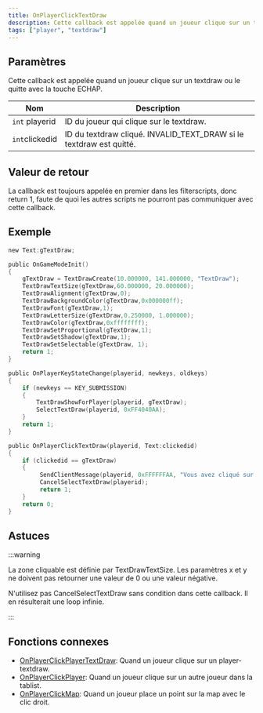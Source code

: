 ```yaml
---
title: OnPlayerClickTextDraw
description: Cette callback est appelée quand un joueur clique sur un textdraw ou le quitte avec la touche ECHAP.
tags: ["player", "textdraw"]
---
```


<VersionWarn name='callback' version='SA-MP 0.3e' />

## Paramètres

Cette callback est appelée quand un joueur clique sur un textdraw ou le quitte avec la touche ECHAP.

| Nom             | Description                                                                        |
| --------------- | ---------------------------------------------------------------------------------- |
| `int` playerid  | ID du joueur qui clique sur le textdraw.                                           |
| `int`clickedid  | ID du textdraw cliqué. INVALID_TEXT_DRAW si le textdraw est quitté.                |

## Valeur de retour

La callback est toujours appelée en premier dans les filterscripts, donc return 1, faute de quoi les autres scripts ne pourront pas communiquer avec cette callback.

## Exemple

```c
new Text:gTextDraw;

public OnGameModeInit()
{
    gTextDraw = TextDrawCreate(10.000000, 141.000000, "TextDraw");
    TextDrawTextSize(gTextDraw,60.000000, 20.000000);
    TextDrawAlignment(gTextDraw,0);
    TextDrawBackgroundColor(gTextDraw,0x000000ff);
    TextDrawFont(gTextDraw,1);
    TextDrawLetterSize(gTextDraw,0.250000, 1.000000);
    TextDrawColor(gTextDraw,0xffffffff);
    TextDrawSetProportional(gTextDraw,1);
    TextDrawSetShadow(gTextDraw,1);
    TextDrawSetSelectable(gTextDraw, 1);
    return 1;
}

public OnPlayerKeyStateChange(playerid, newkeys, oldkeys)
{
    if (newkeys == KEY_SUBMISSION)
    {
        TextDrawShowForPlayer(playerid, gTextDraw);
        SelectTextDraw(playerid, 0xFF4040AA);
    }
    return 1;
}

public OnPlayerClickTextDraw(playerid, Text:clickedid)
{
    if (clickedid == gTextDraw)
    {
         SendClientMessage(playerid, 0xFFFFFFAA, "Vous avez cliqué sur le textdraw.");
         CancelSelectTextDraw(playerid);
         return 1;
    }
    return 0;
}
```

## Astuces

:::warning

La zone cliquable est définie par TextDrawTextSize. Les paramètres x et y ne doivent pas retourner une valeur de 0 ou une valeur négative.

N'utilisez pas CancelSelectTextDraw sans condition dans cette callback. Il en résulterait une loop infinie.

:::

## Fonctions connexes

- [OnPlayerClickPlayerTextDraw](OnPlayerClickPlayerTextDraw): Quand un joueur clique sur un player-textdraw.
- [OnPlayerClickPlayer](OnPlayerClickPlayer): Quand un joueur clique sur un autre joueur dans la tablist.
- [OnPlayerClickMap](OnPlayerClickMap): Quand un joueur place un point sur la map avec le clic droit.

